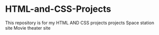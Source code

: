 # HTML-and-CSS-Projects
This repository is for my HTML AND CSS projects
projects 
  Space station site 
  Movie theater site 

